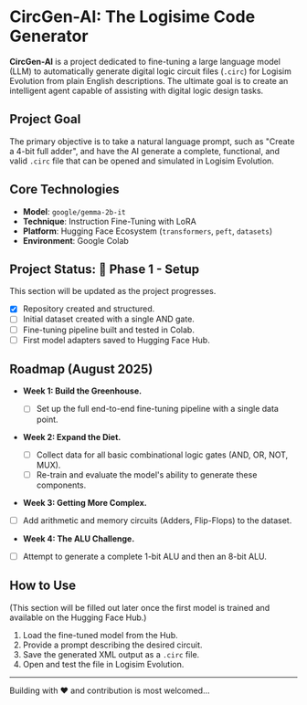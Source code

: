 # CircGen-AI: The Logisime Code Generator

**CircGen-AI** is a project dedicated to fine-tuning a large language model (LLM) to automatically generate digital logic circuit files (`.circ`) for Logisim Evolution from plain English descriptions. The ultimate goal is to create an intelligent agent capable of assisting with digital logic design tasks.

## Project Goal

The primary objective is to take a natural language prompt, such as "Create a 4-bit full adder", and have the AI generate a complete, functional, and valid `.circ` file that can be opened and simulated in Logisim Evolution.

## Core Technologies

- **Model**: `google/gemma-2b-it`
- **Technique**: Instruction Fine-Tuning with LoRA
- **Platform**: Hugging Face Ecosystem (`transformers`, `peft`, `datasets`)
- **Environment**: Google Colab

## Project Status: 🚀 Phase 1 - Setup

This section will be updated as the project progresses.

- [x] Repository created and structured.
- [ ] Initial dataset created with a single AND gate.
- [ ] Fine-tuning pipeline built and tested in Colab.
- [ ] First model adapters saved to Hugging Face Hub.

## Roadmap (August 2025)

- **Week 1: Build the Greenhouse.**

  - [ ] Set up the full end-to-end fine-tuning pipeline with a single data point.

- **Week 2: Expand the Diet.**

  - [ ] Collect data for all basic combinational logic gates (AND, OR, NOT, MUX).
  - [ ] Re-train and evaluate the model's ability to generate these components.

- **Week 3: Getting More Complex.**

- [ ] Add arithmetic and memory circuits (Adders, Flip-Flops) to the dataset.

- **Week 4: The ALU Challenge.**

- [ ] Attempt to generate a complete 1-bit ALU and then an 8-bit ALU.

## How to Use

(This section will be filled out later once the first model is trained and available on the Hugging Face Hub.)

1. Load the fine-tuned model from the Hub.
2. Provide a prompt describing the desired circuit.
3. Save the generated XML output as a `.circ` file.
4. Open and test the file in Logisim Evolution.

---
Building with ❤️ and contribution is most welcomed...
